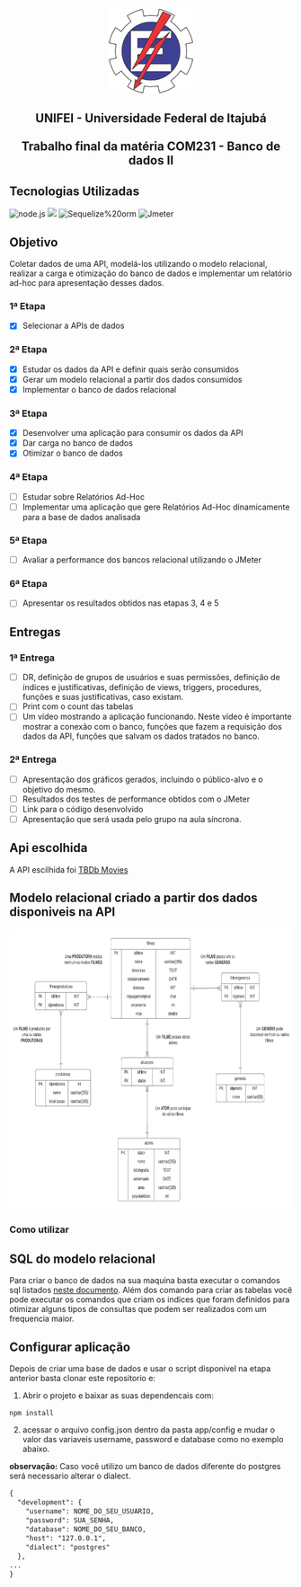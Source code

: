 <p align="center">
  <img src="/unifei.png" width="150">
<p/>

<div>
    
  <h2 align='center'>UNIFEI - Universidade Federal de Itajubá<br><br>Trabalho final da matéria COM231 - Banco de dados II</h2>


</div>


## Tecnologias Utilizadas

<img alt="node.js" src="https://img.shields.io/badge/-node.js-44883e?logo=Node.js&logoColor=white&style=for-the-badge"> <img src="https://img.shields.io/badge/PostgreSQL-316192?style=for-the-badge&logo=postgresql&logoColor=white"/> <img alt="Sequelize%20orm" src="https://img.shields.io/badge/-Sequelize%20orm-blue?style=for-the-badge"> <img alt="Jmeter" src="https://img.shields.io/badge/-Jmeter-crimson?logo=Apache&style=for-the-badge">




## Objetivo
Coletar dados de uma API, modelá-los utilizando o modelo relacional, realizar a carga
e otimização do banco de dados e implementar um relatório ad-hoc para apresentação desses
dados.


### 1ª Etapa
- [x] Selecionar a APIs de dados

### 2ª Etapa
- [x] Estudar os dados da API e definir quais serão consumidos
- [x] Gerar um modelo relacional a partir dos dados consumidos
- [x] Implementar o banco de dados relacional

### 3ª Etapa
- [x] Desenvolver uma aplicação para consumir os dados da API
- [x] Dar carga no banco de dados
- [x] Otimizar o banco de dados

### 4ª Etapa
- [ ] Estudar sobre Relatórios Ad-Hoc
- [ ] Implementar uma aplicação que gere Relatórios Ad-Hoc dinamicamente para a base de dados
analisada

### 5ª Etapa
- [ ] Avaliar a performance dos bancos relacional utilizando o JMeter


### 6ª Etapa
- [ ] Apresentar os resultados obtidos nas etapas 3, 4 e 5


## Entregas

### 1ª Entrega
- [ ] DR, definição de grupos de usuários e suas permissões, definição de índices e justificativas, definição de views, triggers, procedures, funções e suas justificativas, caso existam.
- [ ] Print com o count das tabelas
- [ ] Um vídeo mostrando a aplicação funcionando. Neste vídeo é importante
mostrar a conexão com o banco, funções que fazem a requisição dos dados da
API, funções que salvam os dados tratados no banco.

### 2ª Entrega
- [ ] Apresentação dos gráficos gerados, incluindo o público-alvo e o objetivo do mesmo.
- [ ] Resultados dos testes de performance obtidos com o JMeter
- [ ] Link para o código desenvolvido
- [ ] Apresentação que será usada pelo grupo na aula síncrona.

## Api escolhida
A API escilhida foi [TBDb Movies](https://www.themoviedb.org/documentation/api)

## Modelo relacional criado a partir dos dados disponiveis na API
<img src="/modelagem" height="500"> 

### Como utilizar

## SQL do modelo relacional
Para criar o banco de dados na sua maquina basta executar o comandos sql listados [neste documento](https://docs.google.com/document/d/1vDa5XZbt_17oftN4uM6nDnA_VS9txFs0blgwiAdhQ8A/edit). Além dos comando para criar as tabelas você pode executar os comandos que criam os indices que foram definidos para otimizar alguns tipos de consultas que podem ser realizados com um frequencia maior.

## Configurar aplicação

Depois de criar uma base de dados e usar o script disponivel na etapa anterior basta clonar este repositorio e:

1. Abrir o projeto e baixar as suas dependencais com:
```
npm install
```

2. acessar o arquivo config.json dentro da pasta app/config e mudar o valor das variaveis username, password e database como no exemplo abaixo.

**observação:** Caso você utilizo um banco de dados diferente do postgres será necessario alterar o dialect.
```
{
  "development": {
    "username": NOME_DO_SEU_USUARIO,
    "password": SUA_SENHA,
    "database": NOME_DO_SEU_BANCO,
    "host": "127.0.0.1",
    "dialect": "postgres"
  },
...
}
```


